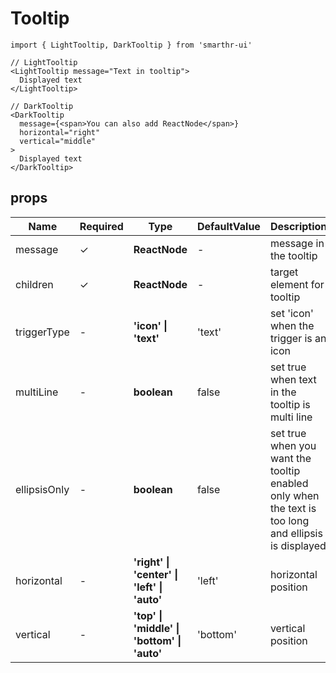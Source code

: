 # Tooltip

```tsx
import { LightTooltip, DarkTooltip } from 'smarthr-ui'

// LightTooltip
<LightTooltip message="Text in tooltip">
  Displayed text
</LightTooltip>

// DarkTooltip
<DarkTooltip
  message={<span>You can also add ReactNode</span>}
  horizontal="right"
  vertical="middle"
>
  Displayed text
</DarkTooltip>
```

## props

| Name         | Required | Type                                                    | DefaultValue | Description                                                                                         |
| ------------ | -------- | ------------------------------------------------------- | ------------ | --------------------------------------------------------------------------------------------------- |
| message      | ✓        | **ReactNode**                                           | -            | message in the tooltip                                                                              |
| children     | ✓        | **ReactNode**                                           | -            | target element for tooltip                                                                          |
| triggerType  | -        | **'icon' &#124; 'text'**                                | 'text'       | set 'icon' when the trigger is an icon                                                              |
| multiLine    | -        | **boolean**                                             | false        | set true when text in the tooltip is multi line                                                     |
| ellipsisOnly | -        | **boolean**                                             | false        | set true when you want the tooltip enabled only when the text is too long and ellipsis is displayed |
| horizontal   | -        | **'right' &#124; 'center' &#124; 'left' &#124; 'auto'** | 'left'       | horizontal position                                                                                 |
| vertical     | -        | **'top' &#124; 'middle' &#124; 'bottom' &#124; 'auto'** | 'bottom'     | vertical position                                                                                   |
